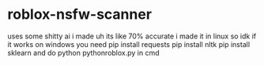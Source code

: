 # roblox-nsfw-scanner
uses some shitty ai i made
uh its like 70% accurate
i made it in linux so idk if it works on windows
you need 
pip install requests
pip install nltk
pip install sklearn
and do python pythonroblox.py in cmd
